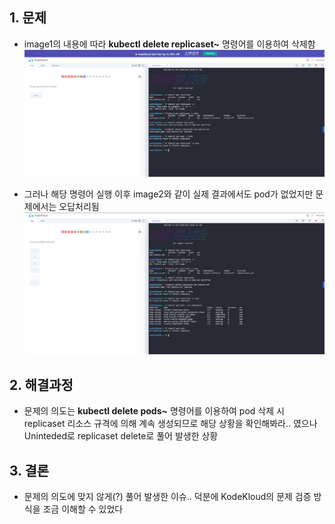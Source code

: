 ## 1. 문제

* image1의 내용에 따라 **kubectl delete replicaset~** 명령어를 이용하여 삭제함
![image1](images/replica-01.png)

* 그러나 해당 명령어 실행 이후 image2와 같이 실제 결과에서도 pod가 없었지만 문제에서는 오답처리됨
![image2](images/replica-02.png)

## 2. 해결과정
* 문제의 의도는 **kubectl delete pods~** 명령어를 이용하여 pod 삭제 시 replicaset 리소스 규격에 의해 계속 생성되므로 해당 상황을 확인해봐라.. 였으나 Uninteded로 replicaset delete로 풀어 발생한 상황

## 3. 결론
* 문제의 의도에 맞지 않게(?) 풀어 발생한 이슈.. 덕분에 KodeKloud의 문제 검증 방식을 조금 이해할 수 있었다